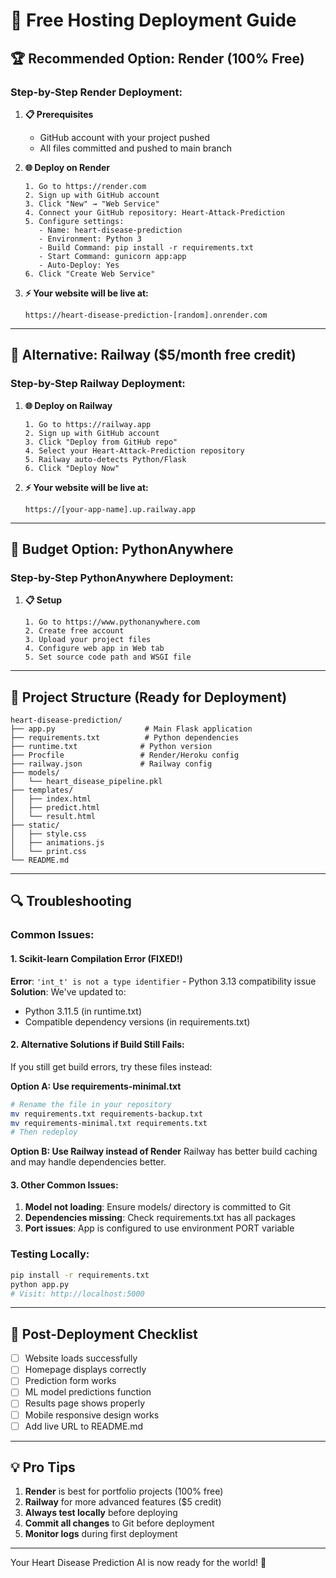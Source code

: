 # 🚀 Free Hosting Deployment Guide

## 🏆 Recommended Option: Render (100% Free)

### Step-by-Step Render Deployment:

1. **📋 Prerequisites**
   - GitHub account with your project pushed
   - All files committed and pushed to main branch

2. **🌐 Deploy on Render**
   ```
   1. Go to https://render.com
   2. Sign up with GitHub account
   3. Click "New" → "Web Service"
   4. Connect your GitHub repository: Heart-Attack-Prediction
   5. Configure settings:
      - Name: heart-disease-prediction
      - Environment: Python 3
      - Build Command: pip install -r requirements.txt
      - Start Command: gunicorn app:app
      - Auto-Deploy: Yes
   6. Click "Create Web Service"
   ```

3. **⚡ Your website will be live at:**
   ```
   https://heart-disease-prediction-[random].onrender.com
   ```

---

## 🚂 Alternative: Railway ($5/month free credit)

### Step-by-Step Railway Deployment:

1. **🌐 Deploy on Railway**
   ```
   1. Go to https://railway.app
   2. Sign up with GitHub account
   3. Click "Deploy from GitHub repo"
   4. Select your Heart-Attack-Prediction repository
   5. Railway auto-detects Python/Flask
   6. Click "Deploy Now"
   ```

2. **⚡ Your website will be live at:**
   ```
   https://[your-app-name].up.railway.app
   ```

---

## 🐍 Budget Option: PythonAnywhere

### Step-by-Step PythonAnywhere Deployment:

1. **📋 Setup**
   ```
   1. Go to https://www.pythonanywhere.com
   2. Create free account
   3. Upload your project files
   4. Configure web app in Web tab
   5. Set source code path and WSGI file
   ```

---

## 📁 Project Structure (Ready for Deployment)

```
heart-disease-prediction/
├── app.py                    # Main Flask application
├── requirements.txt          # Python dependencies
├── runtime.txt              # Python version
├── Procfile                 # Render/Heroku config
├── railway.json             # Railway config
├── models/
│   └── heart_disease_pipeline.pkl
├── templates/
│   ├── index.html
│   ├── predict.html
│   └── result.html
├── static/
│   ├── style.css
│   ├── animations.js
│   └── print.css
└── README.md
```

---

## 🔍 Troubleshooting

### Common Issues:

#### 1. **Scikit-learn Compilation Error (FIXED!)**
**Error**: `'int_t' is not a type identifier` - Python 3.13 compatibility issue
**Solution**: We've updated to:
- Python 3.11.5 (in runtime.txt)
- Compatible dependency versions (in requirements.txt)

#### 2. **Alternative Solutions if Build Still Fails:**
If you still get build errors, try these files instead:

**Option A: Use requirements-minimal.txt**
```bash
# Rename the file in your repository
mv requirements.txt requirements-backup.txt
mv requirements-minimal.txt requirements.txt
# Then redeploy
```

**Option B: Use Railway instead of Render**
Railway has better build caching and may handle dependencies better.

#### 3. **Other Common Issues:**
1. **Model not loading**: Ensure models/ directory is committed to Git
2. **Dependencies missing**: Check requirements.txt has all packages
3. **Port issues**: App is configured to use environment PORT variable

### Testing Locally:
```bash
pip install -r requirements.txt
python app.py
# Visit: http://localhost:5000
```

---

## 🎯 Post-Deployment Checklist

- [ ] Website loads successfully
- [ ] Homepage displays correctly
- [ ] Prediction form works
- [ ] ML model predictions function
- [ ] Results page shows properly
- [ ] Mobile responsive design works
- [ ] Add live URL to README.md

---

## 💡 Pro Tips

1. **Render** is best for portfolio projects (100% free)
2. **Railway** for more advanced features ($5 credit)
3. **Always test locally** before deploying
4. **Commit all changes** to Git before deployment
5. **Monitor logs** during first deployment

---

Your Heart Disease Prediction AI is now ready for the world! 🌟